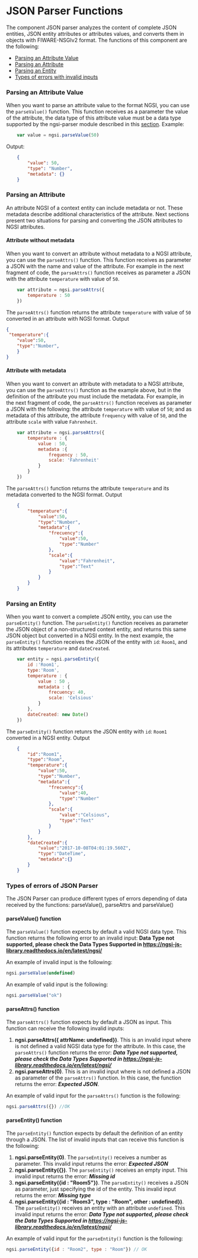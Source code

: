 # JSON Parser Functions
The component JSON parser analyzes the content of complete JSON entities, JSON entity attributes or attributes values, and converts them in objects with FIWARE-NSGIv2 format. The functions of this component are the following:

* [Parsing an Attribute Value](#parsing-an-attribute-value)
* [Parsing an Attribute](#parsing-an-attribute)
* [Parsing an Entity](#parsing-an-entity)
* [Types of errors with invalid inputs](#types-of-errors-with-invalid-inputs)

### Parsing an Attribute Value
When you want to parse an attribute value to the format NGSI, you can use the `parseValue()`
function. This function receives as a parameter the value of the attribute, the data type of this attribute value must be a data type supported by the ngsi-parser module described in this [section](../index.md#data-types-supported).
Example:
```js
	var value = ngsi.parseValue(50)
```
Output:
```json
	{
		"value": 50,
		"type": "Number",
		"metadata": {}
	}
```
### Parsing an Attribute
An attribute NGSI of a context entity can include metadata or not. These metadata describe additional characteristics of the attribute. Next sections present two situations for parsing and converting the JSON attributes to NGSI attributes.

#### Attribute without metadata 
When you want to convert an attribute without metadata to a NGSI attribute, you can use the `parseAttrs()` function. This function receives as parameter a JSON with the name and value of the attribute. For example in the next fragment of code, the `parseAttrs()` function receives as parameter a JSON with the attribute `temperature` with value of `50`.
``` js
    var attribute = ngsi.parseAttrs({
        temperature : 50
    })
```
The `parseAttrs()` function returns the attribute `temperature` with value of `50` converted in an attribute with NGSI format.
Output
``` json
{     
 "temperature":{
    "value":50,
    "type":"Number",
    }
}
```
#### Attribute with metadata 
When you want to convert an attribute with metadata to a NGSI attribute, you can use the `parseAttrs()` function as the example above, but in the definition of the attribute you must include the metadata. For example, in the next fragment of code, the `parseAttrs()` function receives as parameter a JSON with the following: the attribute `temperature` with value of `50`; and as metadata of this attribute, the attribute `frequency` with value of `50`, and the attribute `scale` with value `Fahrenheit`.
```js
	var attribute = ngsi.parseAttrs({
		temperature : {
			value : 50,
			metadata :{
				frequency : 50,
				scale: 'Fahrenheit'
			}
		}
	})
```
The `parseAttrs()` function returns the attribute `temperature` and its metadata converted to the NGSI format. 
Output
```json
	{
		"temperature":{
			"value":50,
			"type":"Number",
			"metadata":{
				"frecuency":{
					"value":50,
					"type":"Number"
				},
				"scale":{
					"value":"Fahrenheit",
					"type":"Text"
				}
			}
		}
	}

```
### Parsing an Entity
When you want to convert a complete JSON entity, you can use the `parseEntity()` function. The `parseEntity()` function receives as parameter the JSON object of a non-structured context entity, and returns this same JSON object but converted in a NGSI entity. In the next example, the `parseEntity()` function receives the JSON of the entity with `id`: `Room1`, and its attributes `temperature` and `dateCreated`. 

```js
	var entity = ngsi.parseEntity({
		id :'Room1',
		type:'Room',
		temperature : {
			value : 50 ,
			metadata : {
				frecuency: 40,
				scale: 'Celsious'
			}
		},
		dateCreated: new Date()
	})
```
The `parseEntity()` function retunrs the JSON entity with `id`: `Room1` converted in a NGSI entity.
Output
```json
	{
		"id":"Room1",
		"type":"Room",
		"temperature":{
			"value":50,
			"type":"Number",
			"metadata":{
				"frecuency":{
					"value":40,
					"type":"Number"
				},
				"scale":{
					"value":"Celsious",
					"type":"Text"
				}
			}
		},
		"dateCreated":{
			"value":"2017-10-08T04:01:19.560Z",
			"type":"DateTime",
			"metadata":{}
		}
	}

```
### Types of errors of JSON Parser
The JSON Parser can produce different types of errors depending of data received by the functions: parseValue(), parseAttrs and parseValue()

#### parseValue() function
The `parseValue()` function expects by default a valid NGSI data type. This function returns the following error to an invalid input:
**Data Type not supported, please check the Data Types Supported in https://ngsi-js-library.readthedocs.io/en/latest/ngsi/**

An example of invalid input is the following: 
```js
ngsi.parseValue(undefined)
```
An example of valid input is the following:
```js
ngsi.parseValue("ok")
```

#### parseAttrs() function
The `parseAttrs()` function expects by default a JSON as input. This function can receive the following invalid inputs:

1. **ngsi.parseAttrs({ attrName: undefined})**. This is an invalid input where is not defined a valid NGSI data type for the attribute. In this case, the `parseAttrs()` function returns the error: ***Data Type not supported, please check the Data Types Supported in https://ngsi-js-library.readthedocs.io/en/latest/ngsi/***
2. **ngsi.parseAttrs(0)**. This is an invalid input where is not defined a JSON as parameter of the `parseAttrs()` function. In this case, the function returns the error: ***Expected JSON***.

An example of valid input for the `parseAttrs()` function is the following:
```js
ngsi.parseAttrs({}) //OK
```

#### parseEntity() function
The `parseEntity()` function expects by default the definition of an entity through a JSON. The list of invalid inputs that can receive this function is the following:

1. **ngsi.parseEntity(0)**. The `parseEntity()` receives a number as parameter. This invalid input returns the error: ***Expected JSON***
2. **ngsi.parseEntity({})**. The `parseEntity()` receives an empty input. This invalid input returns the error: ***Missing id***
3. **ngsi.parseEntity({id : "Room5"})**. The `parseEntity()` receives a JSON as parameter, just specifying  the id of the entity. This invalid input returns the error: ***Missing type***
4. **ngsi.parseEntity({id : "Room3", type : "Room", other : undefined})**. The `parseEntity()` receives an entity with an attribute `undefined`. This invalid input returns the error: ***Data Type not supported, please check the Data Types Supported in https://ngsi-js-library.readthedocs.io/en/latest/ngsi/***

An example of valid input for the `parseEntity()` function is the following:
```js
ngsi.parseEntity({id : "Room2", type : "Room"}) // OK
```